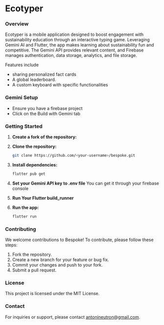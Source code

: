 # Ecotyper

### Overview
Ecotyper is a mobile application designed to boost engagement with sustainability education through an interactive typing game. Leveraging Gemini AI and Flutter, the app makes learning about sustainability fun and competitive. The Gemini API provides relevant content, and Firebase manages authentication, data storage, analytics, and file storage.


Features include 
* sharing personalized fact cards
* A global leaderboard. 
* A custom keyboard with specific functionalities

### Gemini Setup
* Ensure you have a firebase project
* Click on the Build with Gemini tab

### Getting Started
1. **Create a fork of the repository:**

2. **Clone the repository:**
   ```bash
   git clone https://github.com/<your-username>/bespoke.git
   ```
3. **Install dependencies:**
   ```bash
   flutter pub get
   ```
4. **Set your Gemini API key to .env file**
    You can get it through your firebase console

5. **Run Your Flutter build_runner**

6. **Run the app:**
   ```bash
   flutter run
   ```

### Contributing
We welcome contributions to Bespoke! To contribute, please follow these steps:
1. Fork the repository.
2. Create a new branch for your feature or bug fix.
3. Commit your changes and push to your fork.
4. Submit a pull request.

### License
This project is licensed under the MIT License.

### Contact
For inquiries or support, please contact antonineutron@gmail.com.
